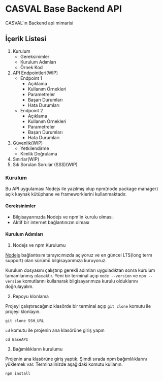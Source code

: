 # CASVAL Base Backend API

CASVAL'ın Backend api mimarisi

## İçerik Listesi

1. Kurulum
    - Gereksinimler
    - Kurulum Adımları
    - Örnek Kod
2. API Endpointleri(WIP)
    - Endpoint 1
        - Açıklama
        - Kullanım Örnekleri
        - Parametreler
        - Başarı Durumları
        - Hata Durumları
    - Endpoint 2
        - Açıklama
        - Kullanım Örnekleri
        - Parametreler
        - Başarı Durumları
        - Hata Durumları
3. Güvenlik(WIP)
    - Yetkilendirme
    - Kimlik Doğrulama
4. Sınırlar(WIP)
5. Sık Sorulan Sorular (SSS)(WIP)

### Kurulum

Bu API uygulaması Nodejs ile yazılmış olup npm(node package manager) açık kaynak kütüphane ve frameworklerini kullanmaktadır.

#### Gereksinimler

- Bilgisayarınızda Nodejs ve npm'in kurulu olması.
- Aktif bir internet bağlantınızın olması

#### Kurulum Adımları

1. Nodejs ve npm Kurulumu

[Nodejs](https://nodejs.org/en) bağlantısını tarayıcımızda açıyoruz ve en güncel LTS(long term support) olan sürümü bilgisayarımıza kuruyoruz.

Kurulum dosyasını çalıştırıp gerekli adımları uyguladıktan sonra kurulum tamamlanmış olacaktır. Yeni bir terminal açıp `node --version` ve `npm --version` komutlarını kullanarak bilgisayarımıza kurulu olduklarını doğrulayalım.
   
2. Repoyu klonlama

Projeyi çalıştıracağınız klasörde bir terminal açıp `git clone` komutu ile projeyi klonlayın.

```shell
git clone SSH_URL
```

`cd` komutu ile projenin ana klasörüne giriş yapın

```shell
cd BaseAPI
```

3. Bağımlılıkların kurulumu

Projenin ana klasörüne giriş yaptık. Şimdi sırada npm bağımlılıklarını yüklemek var. Terminalinizde aşağıdaki komutu kullanın.

```shell
npm install
```
